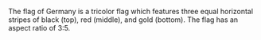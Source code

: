 The flag of Germany is a tricolor flag which features three equal horizontal stripes of black (top), red (middle), and gold (bottom). The flag has an aspect ratio of 3:5.